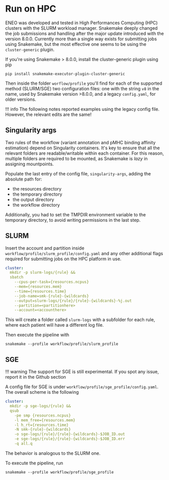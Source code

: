 # Run on HPC

ENEO was developed and tested in High Performances Computing (HPC) clusters with the SLURM workload manager. Snakemake deeply changed the job submissions and handling after the major update introduced with the version 8.0.0. Currently more than a single way exists for submitting jobs using Snakemake, but the most effective one seems to be using the `cluster-generic` plugin. 

If you're using Snakemake > 8.0.0, install the cluster-generic plugin using pip

```
pip install snakemake-executor-plugin-cluster-generic
```

Then inside the folder `worflow/profile` you'll find for each of the supported method (SLURM/SGE) two configuration files: one with the string `v8` in the name, used by Snakemake version >8.0.0, and a legacy `config.yaml`, for older versions. 

!!! info
    The following notes reported examples using the legacy config file. However, the relevant edits are the same! 

## Singularity args

Two rules of the workflow (variant annotation and pMHC binding affinity estimation) depend on Singularity containers. It's key to ensure that all the relevant folders are readable/writable within each container. For this reason, multiple folders are required to be mounted, as Snakemake is *lazy* in assigning mountpoints. 

Populate the last entry of the config file, `singularity-args`, adding the absolute path for:

 - the resources directory
 - the temporary directory
 - the output directory
 - the workflow directory

Additionally, you had to set the TMPDIR environment variable to the temporary directory, to avoid writing permissions in the last step.


## SLURM

Insert the account and partition inside `workflow/profile/slurm_profile/config.yaml` and any other additional flags required for submitting jobs on the HPC platform in use. 

``` yaml
cluster:
  mkdir -p slurm-logs/{rule} &&
  sbatch
    --cpus-per-task={resources.ncpus}
    --mem={resources.mem}
    --time={resources.time}
    --job-name=smk-{rule}-{wildcards}
    --output=slurm-logs/{rule}/{rule}-{wildcards}-%j.out
    --partition=<partitionhere>
    --account=<accounthere>
```

This will create a folder called `slurm-logs` with a subfolder for each rule, where each patient will have a different log file. 

Then execute the pipeline with

```
snakemake --profile workflow/profile/slurm_profile
```

## SGE

!!! warning
    The support for SGE is still experimental. If you spot any issue, report it in the Github section

A config file for SGE is under `workflow/profile/sge_profile/config.yaml`. The overall scheme is the following

```yaml
cluster:
  mkdir -p sge-logs/{rule} &&
  qsub
    -pe smp {resources.ncpus}
    -l mem_free={resources.mem}
    -l h_rt={resources.time}
    -N smk-{rule}-{wildcards}
    -o sge-logs/{rule}/{rule}-{wildcards}-$JOB_ID.out
    -e sge-logs/{rule}/{rule}-{wildcards}-$JOB_ID.err
    -q all.q
```

The behavior is analogous to the SLURM one. 

To execute the pipeline, run

```
snakemake --profile workflow/profile/sge_profile
```


